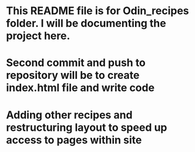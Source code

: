 # This README file is for Odin_recipes folder. I will be documenting the project here.
# Second commit and push to repository will be to create index.html file and write code
# Adding other recipes and restructuring layout to speed up access to pages within site
